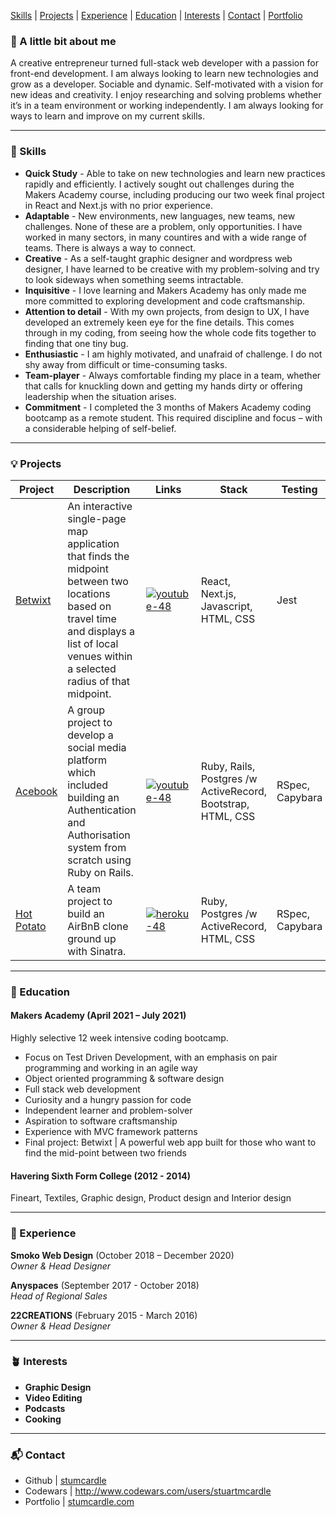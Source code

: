 [Skills](#skills)  |  [Projects](#projects)  |  [Experience](#experience) | [Education](#education) | [Interests](#interests) | [Contact](#contact) | [Portfolio](https://www.stumcardle.com)

### 👋 A little bit about me

A creative entrepreneur turned full-stack web developer with a passion for front-end development. I am always looking to learn new technologies and grow as a developer. Sociable and dynamic. Self-motivated with a vision for new ideas and creativity. I enjoy researching and solving problems whether it’s in a team environment or working independently. I am always looking for ways to learn and improve on my current skills.
***

### <a name="skills">🤹 Skills</a>

- **Quick Study** - Able to take on new technologies and learn new practices rapidly and efficiently. I actively sought out challenges during the Makers Academy course, including producing our two week final project in React and Next.js with no prior experience.
- **Adaptable** - New environments, new languages, new teams, new challenges. None of these are a problem, only opportunities. I have worked in many sectors, in many countires and with a wide range of teams. There is always a way to connect.
- **Creative** - As a self-taught graphic designer and wordpress web designer, I have learned to be creative with my problem-solving and try to look sideways when something seems intractable.
- **Inquisitive** - I love learning and Makers Academy has only made me more committed to exploring development and code craftsmanship.
- **Attention to detail** - With my own projects, from design to UX, I have developed an extremely keen eye for the fine details. This comes through in my coding, from seeing how the whole code fits together to finding that one tiny bug.
- **Enthusiastic** - I am highly motivated, and unafraid of challenge. I do not shy away from difficult or time-consuming tasks.
- **Team-player** - Always comfortable finding my place in a team, whether that calls for knuckling down and getting my hands dirty or offering leadership when the situation arises.
- **Commitment** - I completed the 3 months of Makers Academy coding bootcamp as a remote student. This required discipline and focus – with a considerable helping of self-belief.

***

### <a name="projects">💡 Projects</a>
Project | Description | Links | Stack | Testing
--- | --- | --- | --- | ---
[Betwixt][2] | An interactive single-page map application that finds the midpoint between two locations based on travel time and displays a list of local venues within a selected radius of that midpoint. | [![youtube-48](https://cloud.githubusercontent.com/assets/12953472/18688443/6021e65e-7f7c-11e6-9479-6ad58e3ab834.png)][9] | React, Next.js, Javascript, HTML, CSS | Jest
[Acebook][3] | A group project to develop a social media platform which included building an Authentication and Authorisation system from scratch using Ruby on Rails. | [![youtube-48](https://cloud.githubusercontent.com/assets/12953472/18688443/6021e65e-7f7c-11e6-9479-6ad58e3ab834.png)][6] | Ruby, Rails, Postgres /w ActiveRecord, Bootstrap, HTML, CSS | RSpec, Capybara
[Hot Potato][4] | A team project to build an AirBnB clone ground up with Sinatra. | [![heroku-48](https://cloud.githubusercontent.com/assets/12953472/18688266/701982fc-7f7b-11e6-8971-5f1e03f554b7.png)][7] | Ruby, Postgres /w ActiveRecord, HTML, CSS | RSpec, Capybara

***

### <a name="education">🧠 Education</a>

#### Makers Academy (April 2021 – July 2021)
Highly selective 12 week intensive coding bootcamp.

- Focus on Test Driven Development, with an emphasis on pair programming and working in an agile way
- Object oriented programming & software design
- Full stack web development
- Curiosity and a hungry passion for code
- Independent learner and problem-solver
- Aspiration to software craftsmanship
- Experience with MVC framework patterns
- Final project: Betwixt | A powerful web app built for those who want to find the mid-point between two friends

#### Havering Sixth Form College (2012 - 2014)

Fineart, Textiles, Graphic design, Product design and Interior design

***

### <a name="experience">🔮 Experience</a>

**Smoko Web Design** (October 2018 – December 2020)    
*Owner & Head Designer*

**Anyspaces** (September 2017 - October 2018)   
*Head of Regional Sales*


**22CREATIONS** (February 2015 - March 2016)   
*Owner & Head Designer*

***

### <a name="interests">🪴 Interests</a>

- **Graphic Design**
- **Video Editing**
- **Podcasts**
- **Cooking**

***

### <a name="contact">📬 Contact</a>
- Github | [stumcardle][1]
- Codewars | http://www.codewars.com/users/stuartmcardle
- Portfolio | [stumcardle.com](http://www.stumcardle.com)

[1]: https://github.com/stumcardle
[2]: https://github.com/Dev-ops-true/betwixt
[3]: https://github.com/StuMcardle/acebook-runtime-terrors
[4]: https://github.com/https://github.com/rdupplaw/makersbnb
[5]: https://github.com/stumcardle
[6]: https://www.youtube.com/watch?v=ZddhZCFhr7I
[7]: https://github.com/rdupplaw/makersbnb
[8]: https://
[9]: https://www.youtube.com/watch?v=TtRlNqiR7zo
